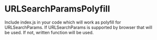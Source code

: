 # URLSearchParamsPolyfill
Include index.js in your code which will work as polyfill for URLSearchParams. 
If URLSearchParams is supported by browser that will be used. If not, written function will be used.
